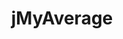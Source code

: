 ---
type: "project"
title: "jMyAverage"
github: "https://github.com/alexhan01/jMyAverage.git"
description: "jMyAverage is a desktop application written in scratch using Java. It allows students to easily calculate their average for their courses given a set of assignments. A graphic user interface implemented through Java Swing library. Incorporated data persistence by using the GSON library. Built on object-oriented design principles and test-driven development."
techstack: "Java

GSON/JSON

JUnit

Swing"
---